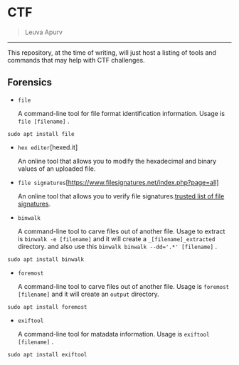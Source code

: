 CTF
===============

> Leuva Apurv 

--------------------------

This repository, at the time of writing, will just host a listing of tools and commands that may help with CTF challenges.


Forensics
-----------

* `file`

	A command-line tool for file format identification information. Usage is `file [filename]` .

```
sudo apt install file
```

* `hex editer`[hexed.it]

	An online tool that allows you to modify the hexadecimal and binary values of an uploaded file.
  
* `file signatures`[https://www.filesignatures.net/index.php?page=all]

	An online tool that allows you to verify file signatures.[trusted list of file signatures](https://en.wikipedia.org/wiki/List_of_file_signatures).

* `binwalk`

	A command-line tool to carve files out of another file. Usage to extract is `binwalk -e [filename]` and it will create a `_[filename]_extracted` directory. and also use this `binwalk binwalk --dd='.*' [filename]` .

```
sudo apt install binwalk
```

* `foremost`

	A command-line tool to carve files out of another file. Usage is `foremost [filename]` and it will create an `output` directory.

```
sudo apt install foremost
```
* `exiftool`

	A command-line tool for matadata information. Usage is `exiftool [filename]` .

```
sudo apt install exiftool
```
